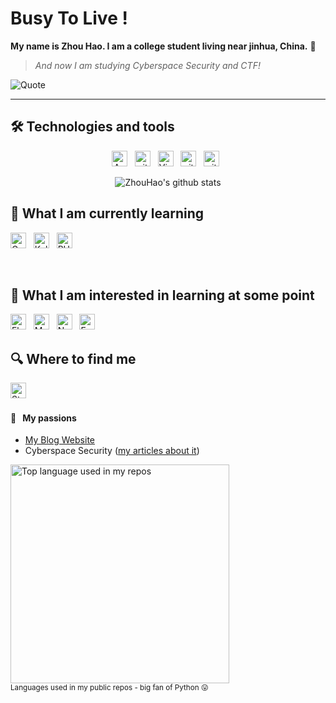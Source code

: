 # Busy To Live ! 

**My name is Zhou Hao. I am a college student living near jinhua, China.</font>** 🥐

> *And now I am studying Cyberspace Security and CTF!*



![Quote](https://github-readme-quotes.herokuapp.com/quote?theme=dracula&animation=default&layout=samuel&font=default)

---
## 🛠  Technologies and tools
<a name="learning-now"></a>
<div align="center">

[<img src="https://img.shields.io/badge/Android-282C34?logo=android&logoColor=3DDC84" alt="Android logo" title="Android" height="25" />][tech_tools_anchor]
&nbsp;
[<img src="https://img.shields.io/badge/Git-282C34?logo=git&logoColor=F05032" alt="git logo" title="git" height="25" />][tech_tools_anchor]
&nbsp;
[<img src="https://img.shields.io/badge/VS%20Code-282C34?logo=visual-studio-code&logoColor=007ACC" alt="Visual Studio Code logo" title="Visual Studio Code" height="25" />][tech_tools_anchor]
&nbsp;
[<img src="https://img.shields.io/badge/NeoVim-282C34?logo=NeoVim&logoColor=F05032" alt="git logo" title="git" height="25" />][tech_tools_anchor]
&nbsp;
[<img src="https://img.shields.io/badge/Python-282C34?logo=Python&logoColor" alt="git logo" title="git" height="25" />][tech_tools_anchor]
&nbsp;

![ZhouHao's github stats](https://github-readme-stats.vercel.app/api?username=zhouhaobusy&show_icons=true&theme=dracula&hide=stars,issues)

</div>

<a name="learning-next"></a>

## 📖  What I am currently learning 

[<img src="https://img.shields.io/badge/Go-282C34?logo=Go&logoColor=FFCA28" alt="Go logo" title="Go" height="25" />][learning_now_anchor]
&nbsp;
[<img src="https://img.shields.io/badge/Kali-282C34?logo=Kali Linux&logoColor=blue" alt="Kali Linux logo" title="Kali Linux" height="25" />][learning_now_anchor]
&nbsp;
[<img src="https://img.shields.io/badge/PHP-282C34?logo=PHP&logoColor=critical" alt="PHP logo" title="PHP" height="25" />][learning_now_anchor]
&nbsp;





&nbsp;

## 👾  What I am interested in learning at some point


[<img src="https://img.shields.io/badge/Flutter-282C34?logo=flutter&logoColor=02569B" alt="Flutter logo" title="Flutter" height="25" />][learning_next_anchor]
&nbsp;
[<img src="https://img.shields.io/badge/MongoDB-282C34?logo=mongodb&logoColor=47A248" alt="MongoDB logo" title="MongoDB" height="25" />][learning_next_anchor]
&nbsp;
[<img src="https://img.shields.io/badge/Node.js-282C34?logo=node.js&logoColor=339933" alt="Node.js logo" title="Node.js" height="25" />][learning_next_anchor]
&nbsp;
[<img src="https://img.shields.io/badge/Express-282C34?logo=express&logoColor=FFFFFF" alt="Express.js logo" title="Express.js" height="25" />][learning_next_anchor]

## 🔍  Where to find me

[<img src="https://img.shields.io/badge/Stack%20Overflow-282C34?logo=stackoverflow&logoColor=FE7A16" alt="Stack Overflow logo" title="Stack Overflow" height="25" />](https://stackoverflow.com/users/10927329/valentin-briand)
&nbsp;
 



#### 🧡 &nbsp;&nbsp;My passions

* [My Blog Website](http://www.zhouhaobusy.com) 
* Cyberspace Security ([my articles about it](http://www.zhouhaobusy.com/articles/80))
<div align="left">
  <img width="350" src="https://github-readme-stats.vercel.app/api/top-langs/?username=zhouhaobusy&layout=compact&hide_title=1&card_width=300" alt="Top language used in my repos"/>
  <br/>
  <small>Languages used in my public repos - big fan of Python 😛</small>
  <br/>
  <br/>
</div>




[tech_tools_anchor]: #bonjour--
[learning_now_anchor]: #learning-now
[learning_next_anchor]: #learning-next

